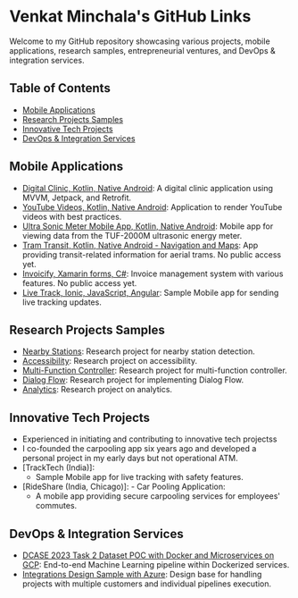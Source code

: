 # Venkat Minchala's GitHub Links

Welcome to my GitHub repository showcasing various projects, mobile applications, research samples, entrepreneurial ventures, and DevOps & integration services.

## Table of Contents
- [Mobile Applications](#mobile-applications)
- [Research Projects Samples](#research-projects-samples)
- [Innovative Tech Projects](#Innovative-Tech-Projects)
- [DevOps & Integration Services](#devops--integration-services)

## Mobile Applications
- [Digital Clinic, Kotlin, Native Android](https://github.com/venkatsunilm/MVVMJetPackRetrofitSample.git): A digital clinic application using MVVM, Jetpack, and Retrofit.
- [YouTube Videos, Kotlin, Native Android](https://github.com/venkatsunilm/VideosSampleApp.git): Application to render YouTube videos with best practices.
- [Ultra Sonic Meter Mobile App, Kotlin, Native Android](https://github.com/venkatsunilm/TUF-2000MMobileApp.git): Mobile app for viewing data from the TUF-2000M ultrasonic energy meter.
- [Tram Transit, Kotlin, Native Android - Navigation and Maps](https://github.com/MinchalaVenkatSunil/TramTransit.git): App providing transit-related information for aerial trams. No public access yet. 
- [Invoicify, Xamarin forms, C#](https://github.com/MinchalaVenkatSunil/Invoicify.git): Invoice management system with various features. No public access yet.
- [Live Track, Ionic, JavaScript, Angular](https://github.com/venkatsunilm/TrackTech.git): Sample Mobile app for sending live tracking updates.

## Research Projects Samples
- [Nearby Stations](https://github.com/venkatsunilm/NearbyStationsPOC.git): Research project for nearby station detection.
- [Accessibility](https://github.com/venkatsunilm/SwitchAccessPoc.git): Research project on accessibility.
- [Multi-Function Controller](https://github.com/venkatsunilm/MFCService.git): Research project for multi-function controller.
- [Dialog Flow](https://github.com/venkatsunilm/Dialogflow.git): Research project for implementing Dialog Flow.
- [Analytics](https://github.com/venkatsunilm/GMAnalytics.git): Research project on analytics.

## Innovative Tech Projects
- Experienced in initiating and contributing to innovative tech projectss 
- I co-founded the carpooling app six years ago and developed a personal project in my early days but not operational ATM.
- [TrackTech (India)]: 
	- Sample Mobile app for live tracking with safety features.
- [RideShare (India, Chicago)]: - Car Pooling Application:
    - A mobile app providing secure carpooling services for employees' commutes.

## DevOps & Integration Services
- [DCASE 2023 Task 2 Dataset POC with Docker and Microservices on GCP](https://github.com/MinchalaVenkatSunil/ML_DCASE2023Task2DataSet.git): End-to-end Machine Learning pipeline within Dockerized services.
- [Integrations Design Sample with Azure](https://dev.azure.com/venkatsunilm/MultiCustomerIntegrationsPipeline/_git/IntegrationsDesignSample): Design base for handling projects with multiple customers and individual pipelines execution.

